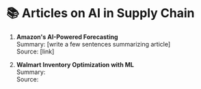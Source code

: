 # 📚 Articles on AI in Supply Chain

1. **Amazon's AI-Powered Forecasting**  
   Summary: [write a few sentences summarizing article]  
   Source: [link]

2. **Walmart Inventory Optimization with ML**  
   Summary:  
   Source: 
